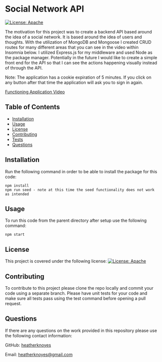# Social Network API

[![License: Apache](https://img.shields.io/badge/License-Apache_2.0-blue.svg)](https://opensource.org/licenses/Apache-2.0)

The motivation for this project was to create a backend API based around the idea of a social network. It is based around the idea of users and thoughts. With the utilization of MongoDB and Mongoose I created CRUD routes for many different areas that you can see in the video within Insomnia below. I utilized Express.js for my middleware and used Node as the package manager. Potentially in the future I would like to create a simple front end for the API so that I can see the actions happening visually instead of through the API.

Note: The application has a cookie expiration of 5 minutes. If you click on any button after that time the application will ask you to sign in again.

[Functioning Application Video](linkhere)

## Table of Contents

- [Installation](#installation)
- [Usage](#usage)
- [License](#license)
- [Contributing](#contributing)
- [Tests](#tests)
- [Questions](#questions)

## Installation

Run the following command in order to be able to install the package for this code:

    npm install
    npm run seed - note at this time the seed functionality does not work as intended

## Usage

To run this code from the parent directory after setup use the following command:

    npm start

## License

This project is covered under the following license: [![License: Apache](https://img.shields.io/badge/License-Apache_2.0-blue.svg)](https://opensource.org/licenses/Apache-2.0)

## Contributing

To contribute to this project please clone the repo locally and commit your code using a separate branch. Please have unit tests for your code and make sure all tests pass using the test command before opening a pull request.

## Questions

If there are any questions on the work provided in this repository please use the following contact information:

GitHub: [heatherknoyes](https://github.com/heatherknoyes)

Email: heatherknoyes@gmail.com
